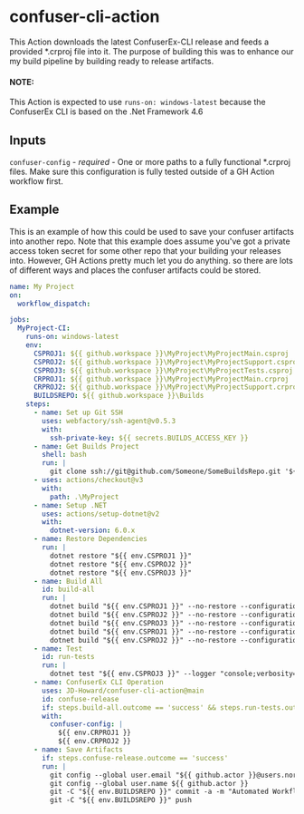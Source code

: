 # confuser-cli-action
This Action downloads the latest ConfuserEx-CLI release and feeds a provided *.crproj file into it. The purpose of building this was to enhance our my build pipeline by building ready to release artifacts.

#### NOTE:
This Action is expected to use `runs-on: windows-latest` because the ConfuserEx CLI is based on the .Net Framework 4.6


## Inputs
`confuser-config` - *required* - One or more paths to a fully functional *.crproj files. Make sure this configuration is fully tested outside of a GH Action workflow first.


## Example
This is an example of how this could be used to save your confuser artifacts into another repo. Note that this example does assume you've got a private access token secret for some other repo that your building your releases into. However, GH Actions pretty much let you do anything. so there are lots of different ways and places the confuser artifacts could be stored.
```yaml
name: My Project
on:
  workflow_dispatch:

jobs:
  MyProject-CI:
    runs-on: windows-latest
    env:
      CSPROJ1: ${{ github.workspace }}\MyProject\MyProjectMain.csproj
      CSPROJ2: ${{ github.workspace }}\MyProject\MyProjectSupport.csproj
      CSPROJ3: ${{ github.workspace }}\MyProject\MyProjectTests.csproj
      CRPROJ1: ${{ github.workspace }}\MyProject\MyProjectMain.crproj
      CRPROJ2: ${{ github.workspace }}\MyProject\MyProjectSupport.crproj
      BUILDSREPO: ${{ github.workspace }}\Builds
    steps:
      - name: Set up Git SSH
        uses: webfactory/ssh-agent@v0.5.3
        with:
          ssh-private-key: ${{ secrets.BUILDS_ACCESS_KEY }}
      - name: Get Builds Project
        shell: bash
        run: |
          git clone ssh://git@github.com/Someone/SomeBuildsRepo.git '${{ env.BUILDSREPO }}'
      - uses: actions/checkout@v3
        with:
          path: .\MyProject
      - name: Setup .NET
        uses: actions/setup-dotnet@v2
        with:
          dotnet-version: 6.0.x
      - name: Restore Dependencies
        run: |
          dotnet restore "${{ env.CSPROJ1 }}"
          dotnet restore "${{ env.CSPROJ2 }}"
          dotnet restore "${{ env.CSPROJ3 }}"
      - name: Build All
        id: build-all
        run: |
          dotnet build "${{ env.CSPROJ1 }}" --no-restore --configuration Debug
          dotnet build "${{ env.CSPROJ2 }}" --no-restore --configuration Debug
          dotnet build "${{ env.CSPROJ3 }}" --no-restore --configuration Debug
          dotnet build "${{ env.CSPROJ1 }}" --no-restore --configuration Release
          dotnet build "${{ env.CSPROJ2 }}" --no-restore --configuration Release
      - name: Test
        id: run-tests
        run: |
          dotnet test "${{ env.CSPROJ3 }}" --logger "console;verbosity=normal" --no-build --no-restore --configuration Debug
      - name: ConfuserEx CLI Operation
        uses: JD-Howard/confuser-cli-action@main
        id: confuse-release
        if: steps.build-all.outcome == 'success' && steps.run-tests.outcome == 'success'
        with:
          confuser-config: |
            ${{ env.CRPROJ1 }}
            ${{ env.CRPROJ2 }}
      - name: Save Artifacts
        if: steps.confuse-release.outcome == 'success'
        run: |
          git config --global user.email "${{ github.actor }}@users.noreply.github.com"
          git config --global user.name ${{ github.actor }}
          git -C "${{ env.BUILDSREPO }}" commit -a -m "Automated Workflow"
          git -C "${{ env.BUILDSREPO }}" push
```